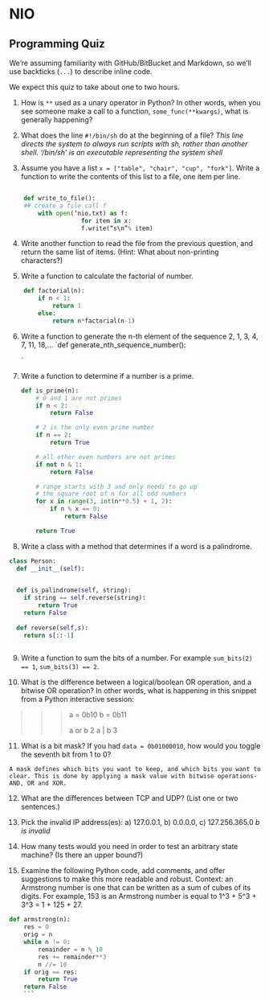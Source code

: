# NIO


Programming Quiz
----------------

We’re assuming familiarity with GitHub/BitBucket and Markdown, so we’ll use backticks (`...`) to describe inline code.

We expect this quiz to take about one to two hours.


1. How is `**` used as a unary operator in Python? In other words, when you see someone make a call to a function, `some_func(**kwargs)`, what is generally happening?


2. What does the line `#!/bin/sh` do at the beginning of a file?
*This line directs the system to always run scripts with sh, rather than another shell. ‘/bin/sh’ is an executable representing the system shell*
3. Assume you have a list `x = ["table", "chair", "cup", "fork"]`. Write a function to write the contents of this list to a file, one item per line.

```python

	def write_to_file():
	## create a file call f
		with open(‘nio.txt) as f:
            		for item in x:
		        	f.write(“s\n”% item)
```


4. Write another function to read the file from the previous question, and return the same list of items. (Hint: What about non-printing characters?)


5. Write a function to calculate the factorial of number.
``` python
	def factorial(n):
		if n < 1:
			return 1
		else:
			return n*factorial(n-1)
```


6. Write a function to generate the n-th element of the sequence 2, 1, 3, 4, 7, 11, 18,...
	`def generate_nth_sequence_number():


	`


7. Write a function to determine if a number is a prime.
	``` python
	def is_prime(n):
	    # 0 and 1 are not primes
	    if n < 2:
	        return False

	    # 2 is the only even prime number
	    if n == 2:
	        return True

	    # all other even numbers are not primes
	    if not n & 1:
	        return False

	    # range starts with 3 and only needs to go up
	    # the square root of n for all odd numbers
	    for x in range(3, int(n**0.5) + 1, 2):
	        if n % x == 0:
	            return False

	    return True
	```


8. Write a class with a method that determines if a word is a palindrome.
``` python
class Person:
  def __init__(self):
   

  def is_palindrome(self, string):
  	if string == self.reverse(string):
		return True
	return False
	
  def reverse(self,s):
  	return s[::-1]
  	
  ```



9. Write a function to sum the bits of a number. For example `sum_bits(2) == 1`, `sum_bits(3) == 2`.


10. What is the difference between a logical/boolean OR operation, and a bitwise OR operation? In other words, what is happening in this snippet from a Python interactive session:

>>> a = 0b10
>>> b = 0b11
>>>
>>> a or b
2
>>> a | b
3


11. What is a bit mask? If you had `data = 0b01000010`, how would you toggle the seventh bit from 1 to 0?

``A mask defines which bits you want to keep, and which bits you want to clear. This is done by applying a mask value with bitwise operations- AND, OR and XOR. ``

12. What are the differences between TCP and UDP? (List one or two sentences.)


13. Pick the invalid IP address(es): a) 127.0.0.1,  b) 0.0.0.0,  c) 127.256.365.0
*b is invalid*


14. How many tests would you need in order to test an arbitrary state machine? (Is there an upper bound?)


15. Examine the following Python code, add comments, and offer suggestions to make this more readable and robust. Context: an Armstrong number is one that can be written as a sum of cubes of its digits. For example, 153 is an Armstrong number is equal to 1^3 + 5^3 + 3^3 = 1 + 125 + 27.

``` python
def armstrong(n):
    res = 0
    orig = n
    while n != 0:
        remainder = n % 10
        res += remainder**3
        n //= 10
    if orig == res:
        return True
    return False
    ```
